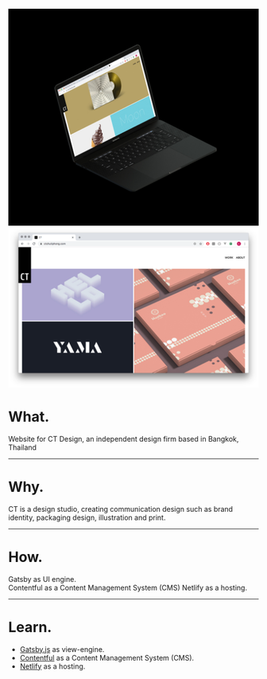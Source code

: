 ![home](../../assets/images/ct/00.jpg)
![home](../../assets/images/ct/01.png)



# What.

Website for CT Design, an independent design firm based in Bangkok, Thailand

------

# Why.
CT is a design studio, 
creating communication design such as brand identity, packaging design, illustration and print.

------

# How.

Gatsby as UI engine. <br>
Contentful as a Content Management System (CMS)
Netlify as a hosting.

------
# Learn.

- [Gatsby.js](https://www.gatsbyjs.org/) as view-engine.
- [Contentful](https://www.contentful.com/) as a Content Management System (CMS).
- [Netlify](https://www.netlify.com/) as a hosting.
